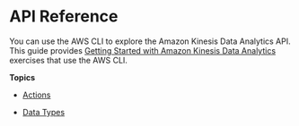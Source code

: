 # API Reference<a name="API_Reference"></a>

You can use the AWS CLI to explore the Amazon Kinesis Data Analytics API\. This guide provides [Getting Started with Amazon Kinesis Data Analytics](getting-started.md) exercises that use the AWS CLI\.

**Topics**

+ [Actions](API_Operations.md)

+ [Data Types](API_Types.md)
